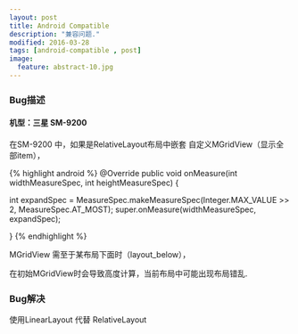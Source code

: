 ```yaml
---
layout: post
title: Android Compatible
description: "兼容问题."
modified: 2016-03-28
tags: [android-compatible , post]
image:
  feature: abstract-10.jpg
---
```


### Bug描述 

#### 机型：三星 SM-9200

在SM-9200 中，如果是RelativeLayout布局中嵌套 自定义MGridView（显示全部item），

{% highlight android %}
@Override
public void onMeasure(int widthMeasureSpec, int heightMeasureSpec) {

   int expandSpec = MeasureSpec.makeMeasureSpec(Integer.MAX_VALUE >> 2,
                MeasureSpec.AT_MOST);
   super.onMeasure(widthMeasureSpec, expandSpec);
   
}
{% endhighlight %}

MGridView 需至于某布局下面时（layout_below），

在初始MGridView时会导致高度计算，当前布局中可能出现布局错乱.

### Bug解决

使用LinearLayout 代替 RelativeLayout

